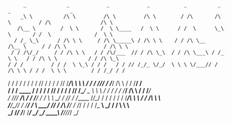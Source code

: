          _             _            _            _           _          _            _                   _      
        _\ \          /\ \         /\ \         /\ \        / /\       /\ \         / /\                /\ \    
       /\__ \        /  \ \       /  \ \____   /  \ \      / /  \      \_\ \       / /  \              /  \ \   
      / /_ \_\      / /\ \ \     / /\ \_____\ / /\ \ \    / / /\ \__   /\__ \     / / /\ \            / /\ \ \  
     / / /\/_/     / / /\ \ \   / / /\/___  // / /\ \_\  / / /\ \___\ / /_ \ \   / / /\ \ \          / / /\ \_\ 
    / / /         / / /  \ \_\ / / /   / / // /_/_ \/_/  \ \ \ \/___// / /\ \ \ / / /  \ \ \        / / /_/ / / 
   / / /         / / /   / / // / /   / / // /____/\      \ \ \     / / /  \/_// / /___/ /\ \      / / /__\/ /  
  / / / ____    / / /   / / // / /   / / // /\____\/  _    \ \ \   / / /      / / /_____/ /\ \    / / /_____/   
 / /_/_/ ___/\ / / /___/ / / \ \ \__/ / // / /______ /_/\__/ / /  / / /      / /_________/\ \ \  / / /\ \ \     
/_______/\__\// / /____\/ /   \ \___\/ // / /_______\\ \/___/ /  /_/ /      / / /_       __\ \_\/ / /  \ \ \    
\_______\/    \/_________/     \/_____/ \/__________/ \_____\/   \_\/       \_\___\     /____/_/\/_/    \_\/    
                                                                                                                

